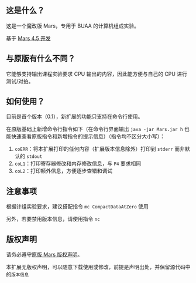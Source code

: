 ## 这是什么？

这是一个魔改版 Mars，专用于 BUAA 的计算机组成实验。

基于 [Mars 4.5 开发](http://courses.missouristate.edu/KenVollmar/MARS/)

## 与原版有什么不同？

它能够支持输出课程实验要求 CPU 输出的内容，因此能方便与自己的 CPU 进行测试/对拍。

## 如何使用？

目前是首个版本（0.1），新扩展的功能只支持在命令行使用。

在原版基础上新增命令行指令如下（在命令行界面输出 `java -jar Mars.jar h` 也能快速查看原版指令和新增指令的提示信息）（指令均不区分大小写）：

1. `coERR`：将本扩展打印的任何内容（扩展版本信息除外）打印到 `stderr` 而非默认的 `stdout`
2. `coL1`：打印寄存器修改和内存修改信息，与 `P4` 要求相同
3. `coL2`：打印额外信息，方便逐步查错和调试

## 注意事项

根据计组实验要求，建议搭配指令 `mc CompactDataAtZero` 使用

另外，若要禁用版本信息，请使用指令 `nc`

## 版权声明

请务必遵守[原版 Mars 版权声明](MARSlicense.txt)。

本扩展无版权声明，可以随意下载使用或修改，前提是声明出处，并保留源代码中的`版本信息`
